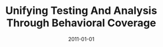 ---
title: "Unifying Testing And Analysis Through Behavioral Coverage"
date: 2011-01-01
venue: "26th IEEE/ACM International Conference on Automated Software Engineering (ASE 2011), Lawrence, KS, USA, November 6-10, 2011"
paperurl: https://doi.org/10.1109/ASE.2011.6100066
authors: "Matthew B Dwyer"
awards: ""
---